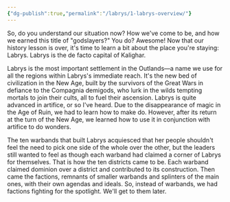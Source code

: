 ```yaml
---
{"dg-publish":true,"permalink":"/labrys/1-labrys-overview/"}
---
```



So, do you understand our situation now? How we've come to be, and how we earned this title of "godslayers?" You do? Awesome! Now that our history lesson is over, it's time to learn a bit about the place you're staying: Labrys. Labrys is the de facto capital of Kalighar. 

Labrys is the most important settlement in the Outlands—a name we use for all the regions within Labrys's immediate reach. It's the new bed of civilization in the New Age, built by the survivors of the Great Wars in defiance to the Compagnia demigods, who lurk in the wilds tempting mortals to join their cults, all to fuel their ascension. Labrys is quite advanced in artifice, or so I've heard. Due to the disappearance of magic in the Age of Ruin, we had to learn how to make do. However, after its return at the turn of the New Age, we learned how to use it in conjunction with artifice to do wonders. 

The ten warbands that built Labrys acquiesced that her people shouldn't feel the need to pick one side of the whole over the other, but the leaders still wanted to feel as though each warband had claimed a corner of Labrys for themselves. That is how the ten districts came to be. Each warband claimed dominion over a district and contributed to its construction. Then came the factions, remnants of smaller warbands and splinters of the main ones, with their own agendas and ideals. So, instead of warbands, we had factions fighting for the spotlight. We'll get to them later.



